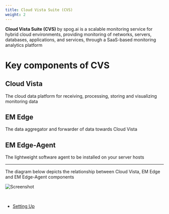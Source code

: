 ```yaml
---
title: Cloud Vista Suite (CVS)
weight: 2
---
```

**Cloud Vista Suite (CVS)** by spog.ai is a scalable monitoring service for hybrid cloud environments, providing monitoring of networks, servers, databases, applications, and services, through a SaaS-based monitoring analytics platform

# Key components of CVS
## Cloud Vista

  The cloud data platform for receiving, processing, storing and visualizing monitoring data

## EM Edge

  The data aggregator and forwarder of data towards Cloud Vista

## EM Edge-Agent

  The lightweight software agent to be installed on your server hosts



---
The diagram below depicts the relationship between Cloud Vista, EM Edge and EM Edge-Agent components


![Screenshot](/getting_started/images/cvsflow.png)

&nbsp;

* <a href="/getting_started/cloud_vista_suite/setting-up">Setting Up</a>
